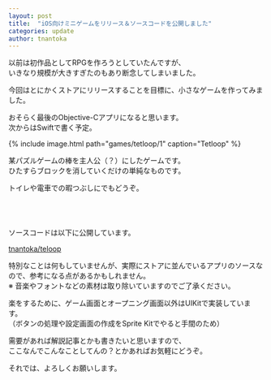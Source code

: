 ```yaml
---
layout: post
title:  "iOS向けミニゲームをリリース＆ソースコードを公開しました"
categories: update
author: tnantoka
---
```


以前は初作品としてRPGを作ろうとしていたんですが、  
いきなり規模が大きすぎたのもあり断念してしまいました。  

今回はとにかくストアにリリースすることを目標に、小さなゲームを作ってみました。  

おそらく最後のObjective-Cアプリになると思います。  
次からはSwiftで書く予定。

{% include image.html path="games/tetloop/1" caption="Tetloop" %}

某パズルゲームの棒を主人公（？）にしたゲームです。  
ひたすらブロックを消していくだけの単純なものです。

トイレや電車での暇つぶしにでもどうぞ。

<a href="https://itunes.apple.com/jp/app/tetloop-tetorupu/id916468176?mt=8&uo=4" target="itunes_store" style="display:inline-block;overflow:hidden;background:url(https://linkmaker.itunes.apple.com/htmlResources/assets/ja_jp//images/web/linkmaker/badge_appstore-lrg.png) no-repeat;width:135px;height:40px;@media only screen{background-image:url(https://linkmaker.itunes.apple.com/htmlResources/assets/ja_jp//images/web/linkmaker/badge_appstore-lrg.svg);}"></a>

ソースコードは以下に公開しています。

[tnantoka/teloop](https://github.com/tnantoka/tetloop)

特別なことは何もしていませんが、実際にストアに並んでいるアプリのソースなので、参考になる点があるかもしれません。  
※ 音楽やフォントなどの素材は取り除いていますのでご了承ください。

楽をするために、ゲーム画面とオープニング画面以外はUIKitで実装しています。  
（ボタンの処理や設定画面の作成をSprite Kitでやると手間のため）

需要があれば解説記事とかも書きたいと思いますので、  
ここなんでこんなことしてんの？とかあればお気軽にどうぞ。

それでは、よろしくお願いします。

